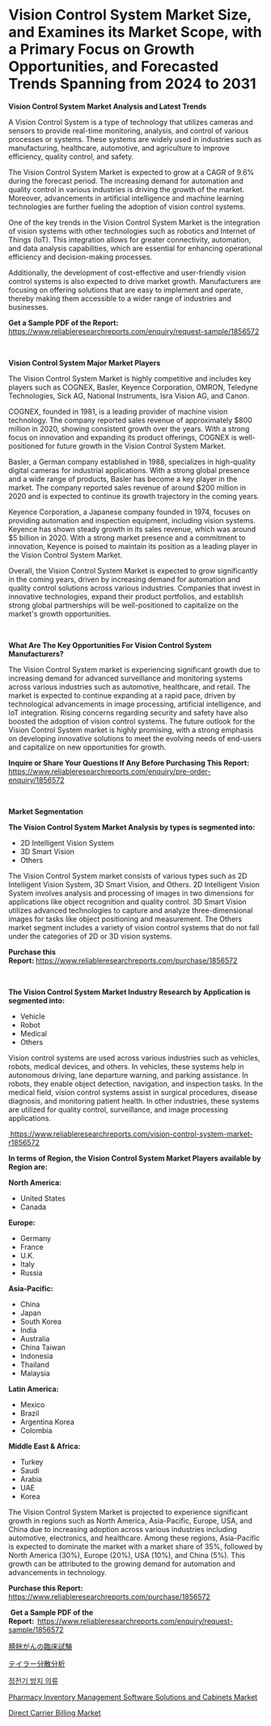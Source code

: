 <p><h1>Vision Control System Market Size, and Examines its Market Scope, with a Primary Focus on Growth Opportunities, and Forecasted Trends Spanning from 2024 to 2031</h1></p><p><strong>Vision Control System Market Analysis and Latest Trends</strong></p>
<p><p>A Vision Control System is a type of technology that utilizes cameras and sensors to provide real-time monitoring, analysis, and control of various processes or systems. These systems are widely used in industries such as manufacturing, healthcare, automotive, and agriculture to improve efficiency, quality control, and safety.</p><p>The Vision Control System Market is expected to grow at a CAGR of 9.6% during the forecast period. The increasing demand for automation and quality control in various industries is driving the growth of the market. Moreover, advancements in artificial intelligence and machine learning technologies are further fueling the adoption of vision control systems.</p><p>One of the key trends in the Vision Control System Market is the integration of vision systems with other technologies such as robotics and Internet of Things (IoT). This integration allows for greater connectivity, automation, and data analysis capabilities, which are essential for enhancing operational efficiency and decision-making processes.</p><p>Additionally, the development of cost-effective and user-friendly vision control systems is also expected to drive market growth. Manufacturers are focusing on offering solutions that are easy to implement and operate, thereby making them accessible to a wider range of industries and businesses.</p></p>
<p><strong>Get a Sample PDF of the Report:&nbsp;</strong> <a href="https://www.reliableresearchreports.com/enquiry/request-sample/1856572">https://www.reliableresearchreports.com/enquiry/request-sample/1856572</a></p>
<p>&nbsp;</p>
<p><strong>Vision Control System Major Market Players</strong></p>
<p><p>The Vision Control System Market is highly competitive and includes key players such as COGNEX, Basler, Keyence Corporation, OMRON, Teledyne Technologies, Sick AG, National Instruments, Isra Vision AG, and Canon.</p><p>COGNEX, founded in 1981, is a leading provider of machine vision technology. The company reported sales revenue of approximately $800 million in 2020, showing consistent growth over the years. With a strong focus on innovation and expanding its product offerings, COGNEX is well-positioned for future growth in the Vision Control System Market.</p><p>Basler, a German company established in 1988, specializes in high-quality digital cameras for industrial applications. With a strong global presence and a wide range of products, Basler has become a key player in the market. The company reported sales revenue of around $200 million in 2020 and is expected to continue its growth trajectory in the coming years.</p><p>Keyence Corporation, a Japanese company founded in 1974, focuses on providing automation and inspection equipment, including vision systems. Keyence has shown steady growth in its sales revenue, which was around $5 billion in 2020. With a strong market presence and a commitment to innovation, Keyence is poised to maintain its position as a leading player in the Vision Control System Market.</p><p>Overall, the Vision Control System Market is expected to grow significantly in the coming years, driven by increasing demand for automation and quality control solutions across various industries. Companies that invest in innovative technologies, expand their product portfolios, and establish strong global partnerships will be well-positioned to capitalize on the market's growth opportunities.</p></p>
<p>&nbsp;</p>
<p><strong>What Are The Key Opportunities For Vision Control System Manufacturers?</strong></p>
<p><p>The Vision Control System market is experiencing significant growth due to increasing demand for advanced surveillance and monitoring systems across various industries such as automotive, healthcare, and retail. The market is expected to continue expanding at a rapid pace, driven by technological advancements in image processing, artificial intelligence, and IoT integration. Rising concerns regarding security and safety have also boosted the adoption of vision control systems. The future outlook for the Vision Control System market is highly promising, with a strong emphasis on developing innovative solutions to meet the evolving needs of end-users and capitalize on new opportunities for growth.</p></p>
<p><strong>Inquire or Share Your Questions If Any Before Purchasing This Report:</strong> <a href="https://www.reliableresearchreports.com/enquiry/pre-order-enquiry/1856572">https://www.reliableresearchreports.com/enquiry/pre-order-enquiry/1856572</a></p>
<p>&nbsp;</p>
<p><strong>Market Segmentation</strong></p>
<p><strong>The Vision Control System Market Analysis by types is segmented into:</strong></p>
<p><ul><li>2D Intelligent Vision System</li><li>3D Smart Vision</li><li>Others</li></ul></p>
<p><p>The Vision Control System market consists of various types such as 2D Intelligent Vision System, 3D Smart Vision, and Others. 2D Intelligent Vision System involves analysis and processing of images in two dimensions for applications like object recognition and quality control. 3D Smart Vision utilizes advanced technologies to capture and analyze three-dimensional images for tasks like object positioning and measurement. The Others market segment includes a variety of vision control systems that do not fall under the categories of 2D or 3D vision systems.</p></p>
<p><strong>Purchase this Report:&nbsp;</strong><a href="https://www.reliableresearchreports.com/purchase/1856572">https://www.reliableresearchreports.com/purchase/1856572</a></p>
<p>&nbsp;</p>
<p><strong>The Vision Control System Market Industry Research by Application is segmented into:</strong></p>
<p><ul><li>Vehicle</li><li>Robot</li><li>Medical</li><li>Others</li></ul></p>
<p><p>Vision control systems are used across various industries such as vehicles, robots, medical devices, and others. In vehicles, these systems help in autonomous driving, lane departure warning, and parking assistance. In robots, they enable object detection, navigation, and inspection tasks. In the medical field, vision control systems assist in surgical procedures, disease diagnosis, and monitoring patient health. In other industries, these systems are utilized for quality control, surveillance, and image processing applications.</p></p>
<p><a href="https://www.reliableresearchreports.com/vision-control-system-market-r1856572">&nbsp;https://www.reliableresearchreports.com/vision-control-system-market-r1856572</a></p>
<p><strong>In terms of Region, the Vision Control System Market Players available by Region are:</strong></p>
<p>
    <p> <strong> North America: </strong>
        <ul>
            <li>United States</li>
            <li>Canada</li>
        </ul>
        </p> 
    <p> <strong> Europe: </strong>
        <ul>
            <li>Germany</li>
            <li>France</li>
            <li>U.K.</li>
            <li>Italy</li>
            <li>Russia</li>
        </ul>
        </p> 
    <p> <strong> Asia-Pacific: </strong>
        <ul>
            <li>China</li>
            <li>Japan</li>
            <li>South Korea</li>
            <li>India</li>
            <li>Australia</li>
            <li>China Taiwan</li>
            <li>Indonesia</li>
            <li>Thailand</li>
            <li>Malaysia</li>
        </ul>
        </p> 
    <p> <strong> Latin America: </strong>
        <ul>
            <li>Mexico</li>
            <li>Brazil</li>
            <li>Argentina Korea</li>
            <li>Colombia</li>
        </ul>
        </p> 
    <p> <strong> Middle East & Africa: </strong>
        <ul>
            <li>Turkey</li>
            <li>Saudi</li>
            <li>Arabia</li>
            <li>UAE</li>
            <li>Korea</li>
        </ul>
    </p>
    </p>
<p><p>The Vision Control System Market is projected to experience significant growth in regions such as North America, Asia-Pacific, Europe, USA, and China due to increasing adoption across various industries including automotive, electronics, and healthcare. Among these regions, Asia-Pacific is expected to dominate the market with a market share of 35%, followed by North America (30%), Europe (20%), USA (10%), and China (5%). This growth can be attributed to the growing demand for automation and advancements in technology.</p></p>
<p><strong>Purchase this Report: </strong><a href="https://www.reliableresearchreports.com/purchase/1856572">https://www.reliableresearchreports.com/purchase/1856572</a></p>
<p>&nbsp;<strong>Get a Sample PDF of the Report:&nbsp;&nbsp;</strong><a href="https://www.reliableresearchreports.com/enquiry/request-sample/1856572">https://www.reliableresearchreports.com/enquiry/request-sample/1856572</a></p>
<p><strong></strong></p>
<p><p><a href="https://github.com/klon646/Market-Research-Report-List-3/blob/main/350868069242.md">膀胱がんの臨床試験</a></p><p><a href="https://github.com/Alenaieme/Market-Research-Report-List-2/blob/main/246656969243.md">テイラー分散分析</a></p><p><a href="https://github.com/raap8632/Market-Research-Report-List-3/blob/main/751473786556.md">정전기 방지 의류</a></p><p><a href="https://github.com/ctanaka235/Market-Research-Report-List-2/blob/main/pharmacy-inventory-management-software-solutions-and-cabinets-market.md">Pharmacy Inventory Management Software Solutions and Cabinets Market</a></p><p><a href="https://github.com/JermaineCrona2023/Market-Research-Report-List-2/blob/main/direct-carrier-billing-market.md">Direct Carrier Billing Market</a></p></p>